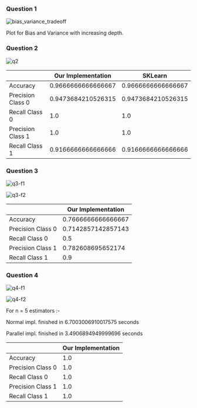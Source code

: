 ### Question 1

![bias_variance_tradeoff](https://user-images.githubusercontent.com/62815174/220286812-e23b7e65-473b-4f8b-97ed-831800f4c607.png)

Plot for Bias and Variance with increasing depth.

### Question 2

![q2](https://user-images.githubusercontent.com/62815174/220165290-e177464d-4a14-4bd2-8e27-6c8091d55407.png)

|  | Our Implementation | SKLearn |
|--|--|--|
| Accuracy |  0.9666666666666667 |  0.9666666666666667 |
|Precision Class 0| 0.9473684210526315  | 0.9473684210526315 |
|Recall Class 0  | 1.0 | 1.0 |
|Precision Class 1| 1.0 | 1.0 |
|Recall Class 1|  0.9166666666666666  |  0.9166666666666666  |

### Question 3

![q3-f1](https://user-images.githubusercontent.com/62815174/220165308-84d9dbce-40df-4763-b733-85f6c38c29ac.png)

![q3-f2](https://user-images.githubusercontent.com/62815174/220165387-6363b2cd-c695-4b2c-a988-13bc0d8bbf6e.png)

|  | Our Implementation | 
|--|--|
| Accuracy |  0.7666666666666667 | 
|Precision Class 0| 0.7142857142857143  |
|Recall Class 0  |  0.5 | 
|Precision Class 1| 0.782608695652174 |
|Recall Class 1|  0.9  | 

### Question 4

![q4-f1](https://user-images.githubusercontent.com/62815174/220165574-aadb37a1-e036-4618-ac56-e9a1e54a12a3.png)

![q4-f2](https://user-images.githubusercontent.com/62815174/220165595-f3f1746a-dbee-4295-ba2e-93488a7ff1cf.png)

For n = 5 estimators :- 

Normal impl. finished in 6.7003006910017575 seconds

Parallel impl. finished in 3.4906894949999696 seconds

|  | Our Implementation | 
|--|--|
| Accuracy |  1.0 | 
|Precision Class 0| 1.0 |
|Recall Class 0  | 1.0 | 
|Precision Class 1| 1.0 |
|Recall Class 1|  1.0  | 



